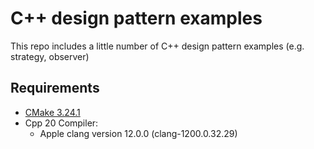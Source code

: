 # C++ design pattern examples
This repo includes a little number of C++ design pattern examples (e.g. strategy, observer)

## Requirements
* [CMake 3.24.1](https://cmake.org/cmake/help/latest/release/3.24.html)
* Cpp 20 Compiler:
  * Apple clang version 12.0.0 (clang-1200.0.32.29)